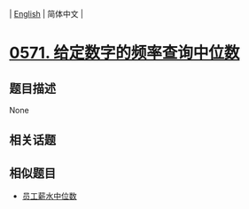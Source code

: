 
| [English](README_EN.md) | 简体中文 |
# [0571. 给定数字的频率查询中位数](https://leetcode-cn.com/problems/find-median-given-frequency-of-numbers/)
## 题目描述
None
## 相关话题

## 相似题目
- [员工薪水中位数](../median-employee-salary/README.md)
